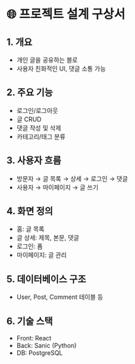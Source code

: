 # 🌐 프로젝트 설계 구상서

## 1. 개요
- 개인 글을 공유하는 블로
- 사용자 친화적인 UI, 댓글 소통 가능

## 2. 주요 기능
- 로그인/로그아웃
- 글 CRUD
- 댓글 작성 및 삭제
- 카테고리/태그 분류

## 3. 사용자 흐름
- 방문자 → 글 목록 → 상세 → 로그인 → 댓글
- 사용자 → 마이페이지 → 글 쓰기

## 4. 화면 정의
- 홈: 글 목록
- 글 상세: 제목, 본문, 댓글
- 로그인: 폼
- 마이페이지: 글 관리

## 5. 데이터베이스 구조
- User, Post, Comment 테이블 등

## 6. 기술 스택
- Front: React
- Back: Sanic (Python)
- DB: PostgreSQL

